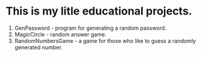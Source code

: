 # This is my litle educational projects.

1. GenPassword - program for generating a random password.
2. MagicCircle - random answer game.
3. RandomNumbersGame - a game for those who like to guess a randomly generated number.